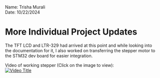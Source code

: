 Name: Trisha Murali <br/>
Date: 10/22/2024 

# More Individual Project Updates

The TFT LCD and LTR-329 had arrived at this point and while looking into the documentation for it, I also worked on transferring the stepper motor to the STM32 dev board for easier integration. 

Video of working stepper (Click on the image to view): <br/>
[![Video Title](https://github.com/user-attachments/assets/38635c31-15af-4e54-a053-775a78f88aa9)
](https://drive.google.com/file/d/1gVh-LUYdp4_K_9VkM8eWW64hZQ9rZMUl/view?usp=sharing)
